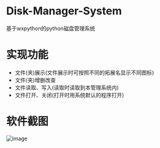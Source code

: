 # Disk-Manager-System
基于wxpython的python磁盘管理系统
# 实现功能
* 文件(夹)展示(文件展示时可按照不同的拓展名显示不同图标)
* 文件(夹)增删改查
* 文件读取、写入(读取时读取到本管理系统内)
* 文件打开、关闭(打开时用系统默认的程序打开)
# 软件截图
![image](https://user-images.githubusercontent.com/61659265/164041422-00fbef46-5651-4293-b858-e1013d1ccb09.png)
